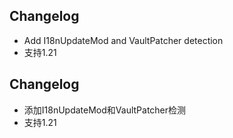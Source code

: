 ## Changelog
- Add I18nUpdateMod and VaultPatcher detection
- 支持1.21

## Changelog
- 添加I18nUpdateMod和VaultPatcher检测
- 支持1.21